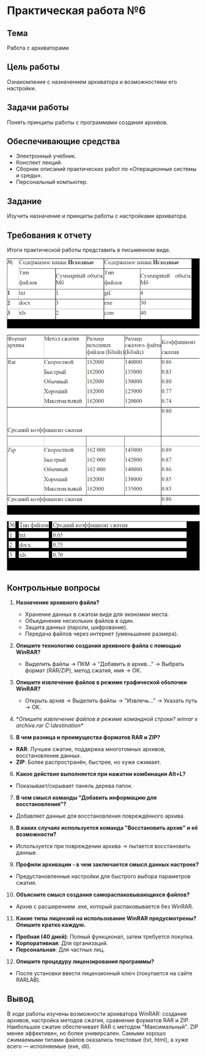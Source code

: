 # Практическая работа №6

## Тема
Работа с архиваторами

## Цель работы
Ознакомление с назначением архиватора и возможностями его настройки.

## Задачи работы
Понять принципы работы с программами создания архивов.

## Обеспечивающие средства
- Электронный учебник.
- Конспект лекций.
- Сборник описаний практических работ по «Операционные системы и среды».
- Персональный компьютер.

## Задание
Изучить назначение и принципы работы с настройками архиватора.

## Требования к отчету
Итоги практической работы представить в письменном виде.

![img.png](img.png)

![img_1.png](img_1.png)

![img_2.png](img_2.png)

## Контрольные вопросы

1. **Назначение архивного файла?**
    - Хранение данных в сжатом виде для экономии места.
    - Объединение нескольких файлов в один.
    - Защита данных (пароли, шифрование).
    - Передача файлов через интернет (уменьшение размера).

2. **Опишите технологию создания архивного файла с помощью WinRAR?**
    - Выделить файлы → ПКМ → "Добавить в архив…" → Выбрать формат (RAR/ZIP), метод сжатия, имя → OK.

3. **Опишите извлечение файлов в режиме графической оболочки WinRAR?**
    - Открыть архив → Выделить файлы → "Извлечь…" → Указать путь → OK.

4. **Опишите извлечение файлов в режиме командной строки? winrar x archive.rar C:\destination\**

5. **В чем разница и преимущества форматов RAR и ZIP?**
- **RAR**: Лучшее сжатие, поддержка многотомных архивов, восстановление данных.
- **ZIP**: Более распространён, быстрее, но хуже сжимает.

6. **Какое действие выполняется при нажатии комбинации Alt+L?**
- Показывает/скрывает панель дерева папок.

7. **В чем смысл команды "Добавить информацию для восстановления"?**
- Добавляет данные для восстановления повреждённого архива.

8. **В каких случаях используется команда "Восстановить архив" и её возможности?**
- Используется при повреждении архива → пытается восстановить данные.

9. **Профили архивации - в чем заключается смысл данных настроек?**
- Предустановленные настройки для быстрого выбора параметров сжатия.

10. **Объясните смысл создания самораспаковывающихся файлов?**
- Архив с расширением .exe, который распаковывается без WinRAR.

11. **Какие типы лицензий на использование WinRAR предусмотрены? Опишите кратко каждую.**
- **Пробная (40 дней)**: Полный функционал, затем требуется покупка.
- **Корпоративная**: Для организаций.
- **Персональная**: Для частных лиц.

12. **Опишите процедуру лицензирования программы?**
- После установки ввести лицензионный ключ (покупается на сайте RARLAB).

## Вывод
В ходе работы изучены возможности архиватора WinRAR: создание архивов, настройка методов сжатия, сравнение форматов RAR и ZIP. Наибольшее сжатие обеспечивает RAR с методом "Максимальный". ZIP менее эффективен, но более универсален. Самыми хорошо сжимаемыми типами файлов оказались текстовые (txt, html), а хуже всего — исполняемые (exe, dll).